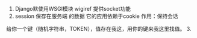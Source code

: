 1. Django默使用WSGI模块 wigiref 提供socket功能
2. session 保存在服务端 的数据 它的应用依赖于cookie 作用：保持会话

给你一个键（随机字符串，TOKEN），值存在我这，用你的键来我这里找值。
3. 